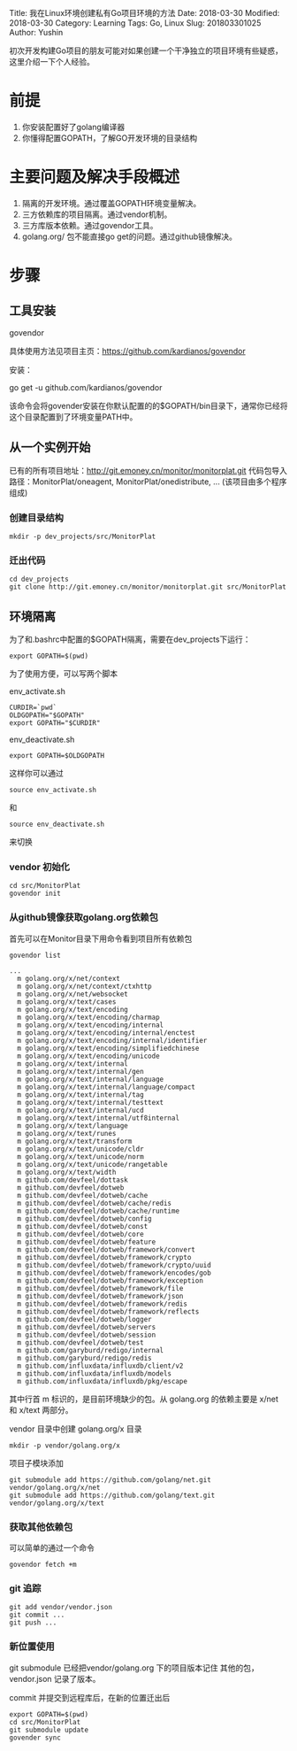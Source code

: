 Title: 我在Linux环境创建私有Go项目环境的方法
Date: 2018-03-30
Modified: 2018-03-30
Category: Learning
Tags: Go, Linux
Slug: 201803301025
Author: Yushin


初次开发构建Go项目的朋友可能对如果创建一个干净独立的项目环境有些疑惑，这里介绍一下个人经验。

# 前提

1. 你安装配置好了golang编译器
2. 你懂得配置GOPATH，了解GO开发环境的目录结构

# 主要问题及解决手段概述

1. 隔离的开发环境。通过覆盖GOPATH环境变量解决。
2. 三方依赖库的项目隔离。通过vendor机制。
3. 三方库版本依赖。通过govendor工具。
4. golang.org/ 包不能直接go get的问题。通过github镜像解决。

# 步骤

## 工具安装

govendor

具体使用方法见项目主页：https://github.com/kardianos/govendor

安装：

go get -u github.com/kardianos/govendor

该命令会将govender安装在你默认配置的的\$GOPATH/bin目录下，通常你已经将这个目录配置到了环境变量PATH中。

## 从一个实例开始

已有的所有项目地址：http://git.emoney.cn/monitor/monitorplat.git
代码包导入路径：MonitorPlat/oneagent, MonitorPlat/onedistribute, ... (该项目由多个程序组成)

### 创建目录结构


```
mkdir -p dev_projects/src/MonitorPlat
```

### 迁出代码

```
cd dev_projects
git clone http://git.emoney.cn/monitor/monitorplat.git src/MonitorPlat
```

## 环境隔离

为了和.bashrc中配置的\$GOPATH隔离，需要在dev_projects下运行：

```
export GOPATH=$(pwd)
```

为了使用方便，可以写两个脚本

env_activate.sh

```
CURDIR=`pwd`
OLDGOPATH="$GOPATH"
export GOPATH="$CURDIR"
```

env_deactivate.sh

```
export GOPATH=$OLDGOPATH
```

这样你可以通过

```
source env_activate.sh
```

和

```
source env_deactivate.sh
```

来切换

### vendor 初始化

```
cd src/MonitorPlat
govendor init
```

### 从github镜像获取golang.org依赖包

首先可以在Monitor目录下用命令看到项目所有依赖包

```
govendor list

...
  m golang.org/x/net/context
  m golang.org/x/net/context/ctxhttp
  m golang.org/x/net/websocket
  m golang.org/x/text/cases
  m golang.org/x/text/encoding
  m golang.org/x/text/encoding/charmap
  m golang.org/x/text/encoding/internal
  m golang.org/x/text/encoding/internal/enctest
  m golang.org/x/text/encoding/internal/identifier
  m golang.org/x/text/encoding/simplifiedchinese
  m golang.org/x/text/encoding/unicode
  m golang.org/x/text/internal
  m golang.org/x/text/internal/gen
  m golang.org/x/text/internal/language
  m golang.org/x/text/internal/language/compact
  m golang.org/x/text/internal/tag
  m golang.org/x/text/internal/testtext
  m golang.org/x/text/internal/ucd
  m golang.org/x/text/internal/utf8internal
  m golang.org/x/text/language
  m golang.org/x/text/runes
  m golang.org/x/text/transform
  m golang.org/x/text/unicode/cldr
  m golang.org/x/text/unicode/norm
  m golang.org/x/text/unicode/rangetable
  m golang.org/x/text/width
  m github.com/devfeel/dottask
  m github.com/devfeel/dotweb
  m github.com/devfeel/dotweb/cache
  m github.com/devfeel/dotweb/cache/redis
  m github.com/devfeel/dotweb/cache/runtime
  m github.com/devfeel/dotweb/config
  m github.com/devfeel/dotweb/const
  m github.com/devfeel/dotweb/core
  m github.com/devfeel/dotweb/feature
  m github.com/devfeel/dotweb/framework/convert
  m github.com/devfeel/dotweb/framework/crypto
  m github.com/devfeel/dotweb/framework/crypto/uuid
  m github.com/devfeel/dotweb/framework/encodes/gob
  m github.com/devfeel/dotweb/framework/exception
  m github.com/devfeel/dotweb/framework/file
  m github.com/devfeel/dotweb/framework/json
  m github.com/devfeel/dotweb/framework/redis
  m github.com/devfeel/dotweb/framework/reflects
  m github.com/devfeel/dotweb/logger
  m github.com/devfeel/dotweb/servers
  m github.com/devfeel/dotweb/session
  m github.com/devfeel/dotweb/test
  m github.com/garyburd/redigo/internal
  m github.com/garyburd/redigo/redis
  m github.com/influxdata/influxdb/client/v2
  m github.com/influxdata/influxdb/models
  m github.com/influxdata/influxdb/pkg/escape
```

其中行首 m 标识的，是目前环境缺少的包。从 golang.org 的依赖主要是 x/net 和 x/text 两部分。

vendor 目录中创建 golang.org/x 目录

```
mkdir -p vendor/golang.org/x
```

项目子模块添加

```
git submodule add https://github.com/golang/net.git vendor/golang.org/x/net
git submodule add https://github.com/golang/text.git vendor/golang.org/x/text
```

### 获取其他依赖包

可以简单的通过一个命令

```
govendor fetch +m
```

### git 追踪

```
git add vendor/vendor.json
git commit ...
git push ...
```

### 新位置使用

git submodule 已经把vendor/golang.org 下的项目版本记住
其他的包，vendor.json 记录了版本。

commit 并提交到远程库后，在新的位置迁出后

```
export GOPATH=$(pwd)
cd src/MonitorPlat
git submodule update
govender sync
```
